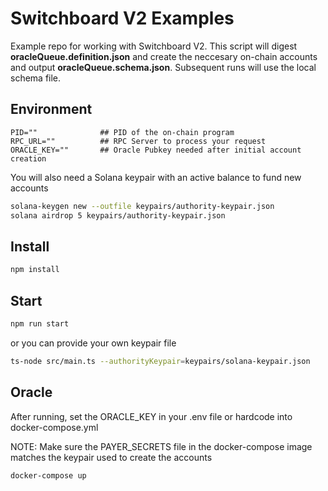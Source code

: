 # Switchboard V2 Examples

Example repo for working with Switchboard V2. This script will digest **oracleQueue.definition.json** and create the neccesary on-chain accounts and output **oracleQueue.schema.json**. Subsequent runs will use the local schema file.

## Environment

```env
PID=""              ## PID of the on-chain program
RPC_URL=""          ## RPC Server to process your request
ORACLE_KEY=""       ## Oracle Pubkey needed after initial account creation
```

You will also need a Solana keypair with an active balance to fund new accounts

```bash
solana-keygen new --outfile keypairs/authority-keypair.json
solana airdrop 5 keypairs/authority-keypair.json
```

## Install

```bash
npm install
```

## Start

```bash
npm run start
```

or you can provide your own keypair file

```bash
ts-node src/main.ts --authorityKeypair=keypairs/solana-keypair.json
```

## Oracle

After running, set the ORACLE_KEY in your .env file or hardcode into docker-compose.yml

NOTE: Make sure the PAYER_SECRETS file in the docker-compose image matches the keypair used to create the accounts

```bash
docker-compose up
```
